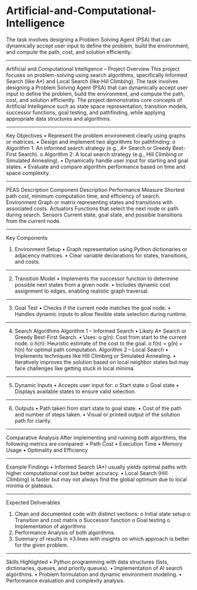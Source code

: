 # Artificial-and-Computational-Intelligence
The task involves designing a Problem Solving Agent (PSA) that can dynamically accept user input to define the problem, build the environment, and compute the path, cost, and solution efficiently.
________________________________________
Artificial and Computational Intelligence –
Project Overview
This project focuses on problem-solving using search algorithms, specifically Informed Search (like A*) and Local Search (like Hill Climbing). The task involves designing a Problem Solving Agent (PSA) that can dynamically accept user input to define the problem, build the environment, and compute the path, cost, and solution efficiently.
The project demonstrates core concepts of Artificial Intelligence such as state space representation, transition models, successor functions, goal testing, and pathfinding, while applying appropriate data structures and algorithms.
________________________________________
Key Objectives
•	Represent the problem environment clearly using graphs or matrices.
•	Design and implement two algorithms for pathfinding:
o	Algorithm 1: An informed search strategy (e.g., A* Search or Greedy Best-First Search).
o	Algorithm 2: A local search strategy (e.g., Hill Climbing or Simulated Annealing).
•	Dynamically handle user input for starting and goal states.
•	Evaluate and compare algorithm performance based on time and space complexity.
________________________________________
PEAS Description
Component	Description
Performance Measure	Shortest path cost, minimum computation time, and efficiency of search.
Environment	Graph or matrix representing states and transitions with associated costs.
Actuators	Functions that select the next node or path during search.
Sensors	Current state, goal state, and possible transitions from the current node.
________________________________________
Key Components
1. Environment Setup
•	Graph representation using Python dictionaries or adjacency matrices.
•	Clear variable declarations for states, transitions, and costs.
________________________________________
2. Transition Model
•	Implements the successor function to determine possible next states from a given node.
•	Includes dynamic cost assignment to edges, enabling realistic graph traversal.
________________________________________
3. Goal Test
•	Checks if the current node matches the goal node.
•	Handles dynamic inputs to allow flexible state selection during runtime.
________________________________________
4. Search Algorithms
Algorithm 1 – Informed Search
•	Likely A* Search or Greedy Best-First Search.
•	Uses:
o	g(n): Cost from start to the current node.
o	h(n): Heuristic estimate of the cost to the goal.
o	f(n) = g(n) + h(n) for optimal path computation.
Algorithm 2 – Local Search
•	Implements techniques like Hill Climbing or Simulated Annealing.
•	Iteratively improves the solution based on local neighbor states but may face challenges like getting stuck in local minima.
________________________________________
5. Dynamic Inputs
•	Accepts user input for:
o	Start state
o	Goal state
•	Displays available states to ensure valid selection.
________________________________________
6. Outputs
•	Path taken from start state to goal state.
•	Cost of the path and number of steps taken.
•	Visual or printed output of the solution path for clarity.
________________________________________
Comparative Analysis
After implementing and running both algorithms, the following metrics are compared:
•	Path Cost
•	Execution Time
•	Memory Usage
•	Optimality and Efficiency
________________________________________
Example Findings
•	Informed Search (A*) usually yields optimal paths with higher computational cost but better accuracy.
•	Local Search (Hill Climbing) is faster but may not always find the global optimum due to local minima or plateaus.
________________________________________
Expected Deliverables
1.	Clean and documented code with distinct sections:
o	Initial state setup
o	Transition and cost matrix
o	Successor function
o	Goal testing
o	Implementation of algorithms
2.	Performance Analysis of both algorithms.
3.	Summary of results in ≤3 lines with insights on which approach is better for the given problem.
________________________________________
Skills Highlighted
•	Python programming with data structures (lists, dictionaries, queues, and priority queues).
•	Implementation of AI search algorithms.
•	Problem formulation and dynamic environment modeling.
•	Performance evaluation and complexity analysis.

